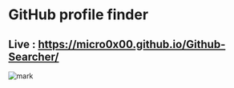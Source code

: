 

# GitHub profile finder

## Live : https://micro0x00.github.io/Github-Searcher/

![mark](https://user-images.githubusercontent.com/67539414/104847462-d1c5f300-58e8-11eb-867d-88b6c0685fe3.png)

